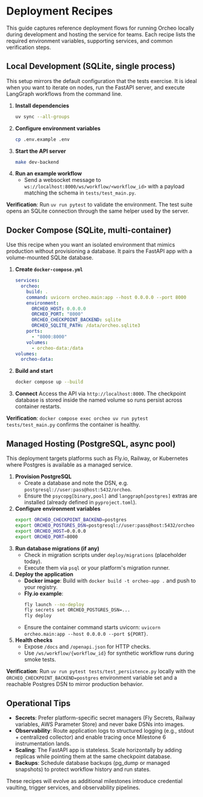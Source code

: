 # Deployment Recipes

This guide captures reference deployment flows for running Orcheo locally during development and hosting the service for teams. Each recipe lists the required environment variables, supporting services, and common verification steps.

## Local Development (SQLite, single process)

This setup mirrors the default configuration that the tests exercise. It is ideal when you want to iterate on nodes, run the FastAPI server, and execute LangGraph workflows from the command line.

1. **Install dependencies**
   ```bash
   uv sync --all-groups
   ```
2. **Configure environment variables**
   ```bash
   cp .env.example .env
   ```
3. **Start the API server**
   ```bash
   make dev-backend
   ```
4. **Run an example workflow**
   - Send a websocket message to `ws://localhost:8000/ws/workflow/<workflow_id>` with a payload matching the schema in `tests/test_main.py`.

**Verification**: Run `uv run pytest` to validate the environment. The test suite opens an SQLite connection through the same helper used by the server.

## Docker Compose (SQLite, multi-container)

Use this recipe when you want an isolated environment that mimics production without provisioning a database. It pairs the FastAPI app with a volume-mounted SQLite database.

1. **Create `docker-compose.yml`**
   ```yaml
   services:
     orcheo:
       build: .
       command: uvicorn orcheo.main:app --host 0.0.0.0 --port 8000
       environment:
         ORCHEO_HOST: 0.0.0.0
         ORCHEO_PORT: "8000"
         ORCHEO_CHECKPOINT_BACKEND: sqlite
         ORCHEO_SQLITE_PATH: /data/orcheo.sqlite3
       ports:
         - "8000:8000"
       volumes:
         - orcheo-data:/data
   volumes:
     orcheo-data:
   ```
2. **Build and start**
   ```bash
   docker compose up --build
   ```
3. **Connect**
   Access the API via `http://localhost:8000`. The checkpoint database is stored inside the named volume so runs persist across container restarts.

**Verification**: `docker compose exec orcheo uv run pytest tests/test_main.py` confirms the container is healthy.

## Managed Hosting (PostgreSQL, async pool)

This deployment targets platforms such as Fly.io, Railway, or Kubernetes where Postgres is available as a managed service.

1. **Provision PostgreSQL**
   - Create a database and note the DSN, e.g. `postgresql://user:pass@host:5432/orcheo`.
   - Ensure the `psycopg[binary,pool]` and `langgraph[postgres]` extras are installed (already defined in `pyproject.toml`).
2. **Configure environment variables**
   ```bash
   export ORCHEO_CHECKPOINT_BACKEND=postgres
   export ORCHEO_POSTGRES_DSN=postgresql://user:pass@host:5432/orcheo
   export ORCHEO_HOST=0.0.0.0
   export ORCHEO_PORT=8000
   ```
3. **Run database migrations (if any)**
   - Check in migration scripts under `deploy/migrations` (placeholder today).
   - Execute them via `psql` or your platform's migration runner.
4. **Deploy the application**
   - **Docker image**: Build with `docker build -t orcheo-app .` and push to your registry.
   - **Fly.io example**:
     ```bash
     fly launch --no-deploy
     fly secrets set ORCHEO_POSTGRES_DSN=...
     fly deploy
     ```
   - Ensure the container command starts uvicorn: `uvicorn orcheo.main:app --host 0.0.0.0 --port ${PORT}`.
5. **Health checks**
   - Expose `/docs` and `/openapi.json` for HTTP checks.
   - Use `/ws/workflow/{workflow_id}` for synthetic workflow runs during smoke tests.

**Verification**: Run `uv run pytest tests/test_persistence.py` locally with the `ORCHEO_CHECKPOINT_BACKEND=postgres` environment variable set and a reachable Postgres DSN to mirror production behavior.

## Operational Tips

- **Secrets**: Prefer platform-specific secret managers (Fly Secrets, Railway variables, AWS Parameter Store) and never bake DSNs into images.
- **Observability**: Route application logs to structured logging (e.g., stdout + centralized collector) and enable tracing once Milestone 6 instrumentation lands.
- **Scaling**: The FastAPI app is stateless. Scale horizontally by adding replicas while pointing them at the same checkpoint database.
- **Backups**: Schedule database backups (pg_dump or managed snapshots) to protect workflow history and run states.

These recipes will evolve as additional milestones introduce credential vaulting, trigger services, and observability pipelines.
